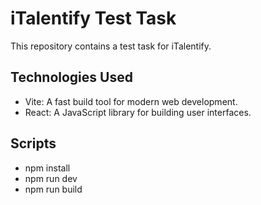 # iTalentify Test Task

This repository contains a test task for iTalentify.

## Technologies Used
 - Vite: A fast build tool for modern web development.
 - React: A JavaScript library for building user interfaces.

## Scripts

- npm install
- npm run dev
- npm run build